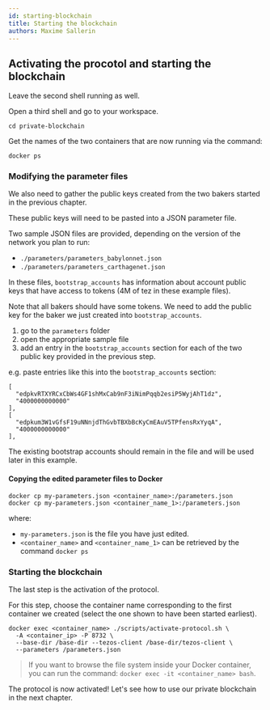```yaml
---
id: starting-blockchain
title: Starting the blockchain
authors: Maxime Sallerin
---
```



## Activating the procotol and starting the blockchain

Leave the second shell running as well.

Open a third shell and go to your workspace.

```
cd private-blockchain
```

Get the names of the two containers that are now running via the command:

```shell
docker ps
```

### Modifying the parameter files

We also need to gather the public keys created from the two bakers started in the previous chapter. 

These public keys will need to be pasted into a JSON parameter file.

Two sample JSON files are provided, depending on the version of the network you plan to run:

- `./parameters/parameters_babylonnet.json`
- `./parameters/parameters_carthagenet.json`

In these files, `bootstrap_accounts` has information about account public keys that have access to tokens (4M of tez in these example files). 

Note that all bakers should have some tokens. We need to add the public key for the baker we just created into `bootstrap_accounts`.

1. go to the `parameters` folder
2. open the appropriate sample file
3. add an entry in the `bootstrap_accounts` section for each of the two public key provided in the previous step.

e.g. paste entries like this into the `bootstrap_accounts` section:

```shell
[
  "edpkvRTXYRCxCbWs4GF1shMxCab9nF3iNimPqqb2esiP5WyjAhT1dz",
  "4000000000000"
],
[
  "edpkum3W1vGfsF19uNNnjdThGvbTBXbBcKyCmEAuV5TPfensRxYyqA",
  "4000000000000"
],
```

The existing bootstrap accounts should remain in the file and will be used later in this example.

#### Copying the edited parameter files to Docker

```shell
docker cp my-parameters.json <container_name>:/parameters.json
docker cp my-parameters.json <container_name_1>:/parameters.json
```

where:
- `my-parameters.json` is the file you have just edited. 
- `<container_name>` and `<container_name_1>` can be retrieved by the command `docker ps`

### Starting the blockchain

The last step is the activation of the protocol.

For this step, choose the container name corresponding to the first container we created (select the one shown to have been started earliest).

```shell
docker exec <container_name> ./scripts/activate-protocol.sh \
  -A <container_ip> -P 8732 \
  --base-dir /base-dir --tezos-client /base-dir/tezos-client \
  --parameters /parameters.json
```

> If you want to browse the file system inside your Docker container, you can run the command: `docker exec -it <container_name> bash`.

The protocol is now activated! Let's see how to use our private blockchain in the next chapter.






